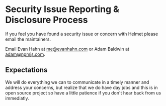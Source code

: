 # Security Issue Reporting & Disclosure Process

If you feel you have found a security issue or concern with Helmet please email the maintainers.

Email Evan Hahn at <me@evanhahn.com> or Adam Baldwin at <adam@npmjs.com>.

## Expectations

We will do everything we can to communicate in a timely manner and address your concerns, but realize that we do have day jobs and this is in open source project so have a little patience if you don't hear back from us immediatly.
